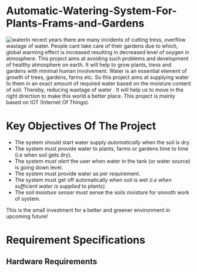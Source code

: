 # Automatic-Watering-System-For-Plants-Frams-and-Gardens

 ![water](https://user-images.githubusercontent.com/69461207/90009784-55394380-dcbc-11ea-87be-447b9438f78b.jpeg)In recent years there are many incidents of cutting tress, overflow wastage of water. People cant take care of their gardens due to which, global warming effect is increased resulting in decreased level of oxygen in atmosphere. 
This project aims at avoiding such problems and development of healthy atmosphere on earth. It will help to grow plants, tress and gardens with minimal human involvement. Water is an essential element of growth of trees, gardens, farms etc. So this project aims at supplying water to them in an exact amount of required water based on the moisture content of soil.
Thereby, reducing wastage of water . It will help us to move in the right direction to make this world a better place. This project is mainly based on IOT (Internet Of Things).

# Key Objectives Of The Project

  - The system should start water supply *automatically* when the soil is dry.
  - The system must provide water to plants, farms or gardens time to time (i.e when soil gets dry).
  - The *system must alert* the user when water in the tank (or water source) is going down level.
  - The system must provide water as per requirement.
  - The system must get off automatically when soil is wet *(i.e when sufficient water is supplied to plants).*
  - The *soil moisture senser* must sense the soils moisture for smooth work of system.

This is the small investment for a better and greener environment in upcoming future!

# Requirement Specifications

## Hardware Requirements

